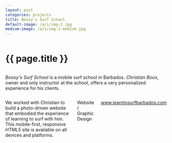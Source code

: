 ```yaml
---
layout: post
categories: projects
title: Boosy's Surf School
default-image: /a/i/img-2.jpg
medium-image: /a/i/img-2-medium.jpg
---
```

<div class="row">

  <div class="small-12 columns">
    <h1 class="project-title text-center">{{ page.title }}</h1>
  </div>

  <div class="small-12 medium-6 columns">
  <p class="lead"><i>Boosy's Surf School</i> is a mobile surf school in Barbados. <i>Christian Boos</i>, owner and only instructor at the school, offers a very personalized experience for his clients.</p>
  </div>

  <div class="small-12 medium-6 columns">
    <p>We worked with Christian to build a photo-driven website that embodied the experience of learning to surf with him. This mobile-first, responsive <i>HTML5</i> site is available on all devices and platforms.</p>
    <p class="head-font">Website / Graphic Design</p>
    <p class="head-font"><a href="http://www.learntosurfbarbados.com" target="_blank">www.learntosurfbarbados.com</a></p>
  </div>

  <div class="small-12 columns">
    <p><img data-interchange="[{{ site.url }}/a/i/tdc-1-450.jpg, (default)], [{{ site.url }}/a/i/tdc-1-970.jpg, (medium)]"></p>
    <p><img data-interchange="[{{ site.url }}/a/i/tdc-2-450.jpg, (default)], [{{ site.url }}/a/i/tdc-2-970.jpg, (medium)]"></p>
    <p><img data-interchange="[{{ site.url }}/a/i/tdc-3-450.jpg, (default)], [{{ site.url }}/a/i/tdc-3-970.jpg, (medium)]"></p>
  </div>

</div>